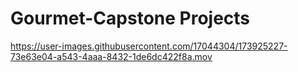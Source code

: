 # Gourmet-Capstone Projects





https://user-images.githubusercontent.com/17044304/173925227-73e63e04-a543-4aaa-8432-1de6dc422f8a.mov

